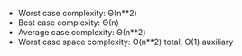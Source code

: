 - Worst case complexity: Θ(n**2)
- Best case complexity: Θ(n)
- Average case complexity: Θ(n**2)
- Worst case space complexity: O(n**2) total, O(1) auxiliary

